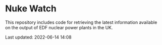 # Nuke Watch

This repository includes code for retrieving the latest information available on the output of EDF nuclear power plants in the UK.

Last updated: 2022-06-14 14:08